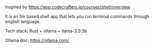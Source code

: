 Inspired by https://app.codecrafters.io/courses/shell/overview

It is an llm based shell app that lets you run terminal commands through english language.

Tech stack: Rust + ollama + llama-3.3:3b

Ollama doc: https://ollama.com/
